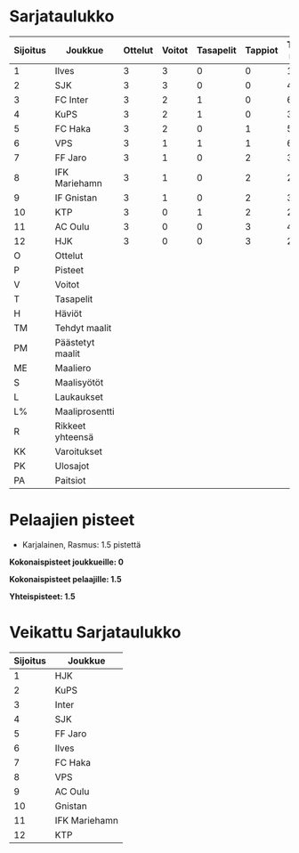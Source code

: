 # Sarjataulukko
| Sijoitus | Joukkue | Ottelut | Voitot | Tasapelit | Tappiot | Tehdyt maalit | Päästetyt maalit | Maaliero | Syötöt |
|----------|---------|---------|--------|-----------|---------|----------------|-------------------|----------|-------|
|1 | Ilves | 3 | 3 | 0 | 0 | 10 | 3 | 7 | 7 | 41 | 24 | 32 | 4 | 0 | 5 | 9|
|2 | SJK | 3 | 3 | 0 | 0 | 4 | 1 | 3 | 3 | 49 | 8 | 34 | 5 | 0 | 3 | 9|
|3 | FC Inter | 3 | 2 | 1 | 0 | 6 | 1 | 5 | 5 | 30 | 20 | 25 | 5 | 0 | 2 | 7|
|4 | KuPS | 3 | 2 | 1 | 0 | 3 | 1 | 2 | 3 | 23 | 13 | 30 | 8 | 0 | 9 | 7|
|5 | FC Haka | 3 | 2 | 0 | 1 | 5 | 4 | 1 | 5 | 13 | 38 | 44 | 11 | 0 | 3 | 6|
|6 | VPS | 3 | 1 | 1 | 1 | 6 | 7 | -1 | 4 | 48 | 12 | 34 | 3 | 0 | 8 | 4|
|7 | FF Jaro | 3 | 1 | 0 | 2 | 3 | 3 | 0 | 3 | 20 | 15 | 31 | 6 | 0 | 9 | 3|
|8 | IFK Mariehamn | 3 | 1 | 0 | 2 | 2 | 4 | -2 | 2 | 18 | 11 | 39 | 4 | 0 | 3 | 3|
|9 | IF Gnistan | 3 | 1 | 0 | 2 | 3 | 6 | -3 | 2 | 14 | 21 | 29 | 5 | 0 | 3 | 3|
|10 | KTP | 3 | 0 | 1 | 2 | 2 | 8 | -6 | 2 | 32 | 6 | 32 | 6 | 0 | 5 | 1|
|11 | AC Oulu | 3 | 0 | 0 | 3 | 4 | 7 | -3 | 4 | 20 | 20 | 38 | 7 | 1 | 4 | 0|
|12 | HJK | 3 | 0 | 0 | 3 | 2 | 5 | -3 | 2 | 32 | 6 | 38 | 6 | 1 | 7 | 0|
|O | Ottelut|
|P | Pisteet|
|V | Voitot|
|T | Tasapelit|
|H | Häviöt|
|TM | Tehdyt maalit|
|PM | Päästetyt maalit|
|ME | Maaliero|
|S | Maalisyötöt|
|L | Laukaukset|
|L% | Maaliprosentti|
|R | Rikkeet yhteensä|
|KK | Varoitukset|
|PK | Ulosajot|
|PA | Paitsiot|

# Pelaajien pisteet
* Karjalainen, Rasmus: 1.5 pistettä

**Kokonaispisteet joukkueille: 0**

**Kokonaispisteet pelaajille: 1.5**

**Yhteispisteet: 1.5**

# Veikattu Sarjataulukko
| Sijoitus | Joukkue |
|----------|---------|
| 1 | HJK |
| 2 | KuPS |
| 3 | Inter |
| 4 | SJK |
| 5 | FF Jaro |
| 6 | Ilves |
| 7 | FC Haka |
| 8 | VPS |
| 9 | AC Oulu |
| 10 | Gnistan |
| 11 | IFK Mariehamn |
| 12 | KTP |
